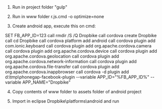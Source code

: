 1) Run in project folder "gulp"
2) Run in www folder r.js.cmd -o optimize=none

3) Create android app, execute this on cmd:

SET FB_APP_ID=123
call rmdir /S /Q Dropbike
call cordova create Dropbike
call cd Dropbike
call cordova platform add android
call cordova plugin add com.ionic.keyboard
call cordova plugin add org.apache.cordova.camera
call cordova plugin add org.apache.cordova.device
call cordova plugin add org.apache.cordova.geolocation
call cordova plugin add org.apache.cordova.network-information
call cordova plugin add org.apache.cordova.file-transfer
call cordova plugin add org.apache.cordova.inappbrowser
call cordova -d plugin add d:\tmp\phonegap-facebook-plugin --variable APP_ID="%FB_APP_ID%" --variable APP_NAME="Dropbike"

4) Copy contents of www folder to assets folder of android project

5) Import in eclipse Dropbike\platforms\android and run